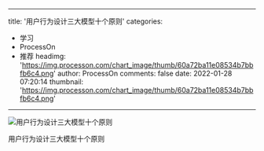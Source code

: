 
---
title: '用户行为设计三大模型十个原则'
categories: 
 - 学习
 - ProcessOn
 - 推荐
headimg: 'https://img.processon.com/chart_image/thumb/60a72ba11e08534b7bbfb6c4.png'
author: ProcessOn
comments: false
date: 2022-01-28 07:20:14
thumbnail: 'https://img.processon.com/chart_image/thumb/60a72ba11e08534b7bbfb6c4.png'
---

<div>   
<img class="thumb" alt="用户行为设计三大模型十个原则" src="https://img.processon.com/chart_image/thumb/60a72ba11e08534b7bbfb6c4.png" referrerpolicy="no-referrer">
<p>用户行为设计三大模型十个原则</p>  
</div>
            